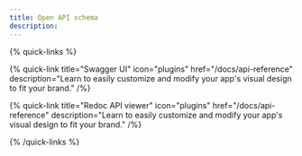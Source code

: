 ```yaml
---
title: Open API schema
description:
---
```


{% quick-links %}

{% quick-link title="Swagger UI" icon="plugins" href="/docs/api-reference" description="Learn to easily customize and modify your app's visual design to fit your brand." /%}

{% quick-link title="Redoc API viewer" icon="plugins" href="/docs/api-reference" description="Learn to easily customize and modify your app's visual design to fit your brand." /%}

{% /quick-links %}
